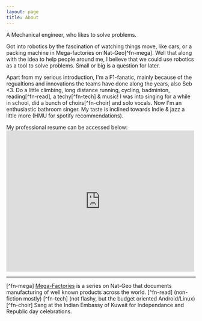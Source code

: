 ```yaml
---
layout: page
title: About
---
```


A Mechanical engineer, who likes to solve problems. 

Got into robotics by the fascination of watching things move, like cars, or a packing machine in Mega-factories on Nat-Geo[^fn-mega]. Well that along with the idea to help people around me, I believe that we could use robotics as a tool to solve problems. Small or big is a question for later.

Apart from my serious introduction, 
I'm a F1-fanatic, mainly because of the regualtions and innovations the teams have done along the years, also Seb <3.
Do a little climbing, long distance running, cycling, badminton, reading[^fn-read], a techy[^fn-tech] & music! 
I was into singing for a while in school, did a bunch of choirs[^fn-choir] and solo vocals. Now I'm an enthusiastic bathroom singer. My taste is inclined towards Indie & jazz a little more (HMU for spotify recommendations).

My professional resume can be accessed below:
<embed src="https://drive.google.com/file/d/1IMxUaLEWzMG2wdT2xYdT8L9TFRts0zz8/view?usp=sharing" width="500" height="375" 
 type="application/pdf">
 
 
 
 


---

[^fn-mega] [Mega-Factories](https://www.natgeotv.com/in/mega-factories) is a series on Nat-Geo that documents manufacturing of well known products across the world.
[^fn-read] (non-fiction mostly)
[^fn-tech] (not flashy, but the budget oriented Android/Linux)
[^fn-choir] Sang at the Indian Embassy of Kuwait for Independance and Republic day celebrations.
